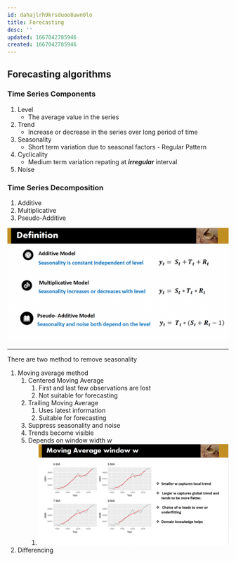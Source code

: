 ```yaml
---
id: dahajlrh9krsduoo8uwn0lo
title: Forecasting
desc: ''
updated: 1667042785946
created: 1667042785946
---
```


Forecasting algorithms
---

### Time Series Components

1. Level
   - The average value in the series
2. Trend
   - Increase or decrease in the series over long period of time
3. Seasonality
   - Short term variation due to seasonal factors - Regular Pattern
4. Cyclicality
   - Medium term variation repating at __*irregular*__ interval
5. Noise


### Time Series Decomposition

1. Additive
2. Multiplicative
3. Pseudo-Additive


![Time Series Decomposition](assets/images/data-science-algos/forecasting/time-series-decomposition.png)


---

There are two method to remove seasonality

1. Moving average method
   1. Centered Moving Average
      1. First and last few observations are lost
      2. Not suitable for forecasting
   2. Trailing Moving Average
      1. Uses latest information
      2. Suitable for forecasting
   3. Suppress seasonality and noise
   4. Trends become visible
   5. Depends on window width w
      1. ![Moving average window w](assets/images/data-science-algos/forecasting/moving-average-window-w.png)
2. Differencing